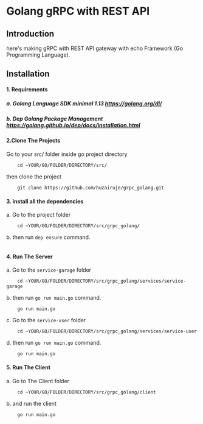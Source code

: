 # Golang gRPC with REST API

## Introduction
here's making gRPC with REST API gateway with echo Framework (Go Programming Language).

## Installation
#### 1. Requirements

##### a. Golang Language SDK minimal 1.13 https://golang.org/dl/
##### b. Dep Golang Package Management https://golang.github.io/dep/docs/installation.html

#### 2.Clone The Projects
Go to your src/ folder inside go project directory
```$xslt
    cd ~YOUR/GO/FOLDER/DIRECTORY/src/
``` 
then clone the project
```$xslt
    git clone https://github.com/huzairuje/grpc_golang.git
```
#### 3. install all the dependencies
a. Go to the project folder
```$xslt
    cd ~YOUR/GO/FOLDER/DIRECTORY/src/grpc_golang/
```
b. then run `dep ensure` command.
```
```
#### 4. Run The Server
a. Go to the `service-garage` folder
```$xslt
    cd ~YOUR/GO/FOLDER/DIRECTORY/src/grpc_golang/services/service-garage
```
b. then run `go run main.go` command.
```$xslt
    go run main.go
```
c. Go to the `service-user` folder
   ```$xslt
       cd ~YOUR/GO/FOLDER/DIRECTORY/src/grpc_golang/services/service-user
   ```
d. then run `go run main.go` command.
   ```$xslt
       go run main.go
   ```
#### 5. Run The Client
a. Go to The Client folder
```$xslt
    cd ~YOUR/GO/FOLDER/DIRECTORY/src/grpc_golang/client
```
b. and run the client
 ```$xslt
     go run main.go
 ```